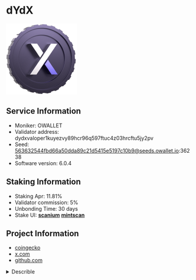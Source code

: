 # dYdX

![logo](https://raw.githubusercontent.com/cosmostation/chainlist/master/chain/dydx/asset/dydx.png)

## Service Information

- Moniker: OWALLET
- Validator address: dydxvaloper1kuyezvy89hcr96q597ftuc4z03hrcftu5jy2pv
- Seed: 563632544fbd66a50dda89c21d5415e5197c10b9@seeds.owallet.io:36238
- Software version: 6.0.4

## Staking Information

- Staking Apr: 11.81%
- Validator commission: 5%
- Unbonding Time: 30 days
- Stake UI: [**scanium**](https://scanium.io/dydx/staking/dydxvaloper1kuyezvy89hcr96q597ftuc4z03hrcftu5jy2pv) [**mintscan**](https://www.mintscan.io/dydx/validators/dydxvaloper1kuyezvy89hcr96q597ftuc4z03hrcftu5jy2pv)

## Project Information

- [coingecko](https://www.coingecko.com/en/coins/dydx-chain)
- [x.com](https://twitter.com/dydx)
- [github.com](https://github.com/dydxprotocol/)

<details>
    <summary>Describle</summary>
    
dYdX is a decentralized exchange (DEX) protocol that focuses on providing advanced financial products, including perpetual trading, margin trading, and spot trading, with decentralized governance and high scalability. Built initially on the Ethereum blockchain, dYdX later transitioned parts of its platform to Layer 2 solutions for faster transactions and lower fees.

### Key Features of dYdX:

1. **Perpetual Contracts**:
   - dYdX is known primarily for its perpetual contract trading, a type of derivative similar to futures contracts but without an expiration date.
   - Users can trade these contracts with leverage, allowing them to increase their exposure to market movements.
   - Unlike centralized exchanges, dYdX offers perpetuals in a fully decentralized manner, leveraging smart contracts to manage the trades.

2. **Decentralization**:
   - The platform is non-custodial, meaning users always maintain control over their funds. All trades are settled directly on the blockchain.
   - dYdX uses smart contracts to handle order execution, settlement, and fund transfers, ensuring transparency and reducing the risk of centralized exchange issues such as hacks or fraud.

3. **Layer 2 Scaling Solution**:
   - To address Ethereum's high gas fees and slow transaction speeds, dYdX implemented a Layer 2 solution using StarkWare's ZK-Rollups (Zero-Knowledge Rollups).
   - This allows dYdX to offer faster trades with near-zero fees while still maintaining the security and decentralization of the Ethereum blockchain.

4. **Margin and Spot Trading**:
   - In addition to perpetual contracts, dYdX offers margin trading with up to 5x leverage, allowing users to borrow assets to trade larger positions.
   - The platform also supports traditional spot trading, where users can buy and sell cryptocurrencies directly on-chain.

5. **Liquidity and Order Books**:
   - dYdX combines the advantages of decentralized finance (DeFi) with a traditional order book model, rather than relying solely on Automated Market Makers (AMMs).
   - By using an off-chain order book combined with on-chain settlement, dYdX ensures efficient price discovery, deep liquidity, and minimal slippage.

6. **Governance and DYDX Token**:
   - dYdX has a native governance token, DYDX, which allows holders to participate in the decision-making process of the platform.
   - Token holders can vote on changes to the protocol, such as fee structures, product offerings, and development directions.
   - DYDX can also be staked, providing additional rewards to participants who help secure the network.

7. **Security and Trust**:
   - As a decentralized platform, dYdX leverages the inherent security of Ethereum smart contracts and the Layer 2 StarkEx engine.
   - Since user funds remain in their wallets and are only managed via smart contracts during trades, the platform minimizes trust requirements, offering high levels of security for users.

8. **Institutional and Retail Appeal**:
   - dYdX is designed for both institutional and retail traders, with advanced features like high leverage, reduced trading fees on Layer 2, and professional-grade trading tools.
   - Its decentralized nature appeals to users looking for trustless, permissionless trading without relying on centralized exchanges.

9. **Zero Gas Fees on Layer 2**:
   - Since the introduction of Layer 2 scaling, dYdX offers gas-free trading, significantly reducing the cost of transactions compared to trading directly on the Ethereum mainnet.

10. **Cross-Chain Ambitions**:
   - dYdX is exploring interoperability with other blockchain networks to provide seamless cross-chain trading experiences.
   - This could potentially expand the ecosystem and integrate more assets and users from other blockchain ecosystems beyond Ethereum.

### Transition to dYdX V4 (Standalone Blockchain):
In its latest developments, dYdX is transitioning to a fully decentralized V4 platform, which will be built on a standalone blockchain using the Cosmos SDK. This will help further decentralize the protocol while allowing for high throughput, customizability, and scalability.

### Summary:
dYdX is one of the leading platforms for decentralized derivatives trading, offering leveraged perpetual contracts, margin trading, and spot trading in a decentralized, non-custodial manner. Its use of Layer 2 scaling ensures low fees and fast transactions, making it accessible to both retail and institutional traders. The dYdX protocol continues to innovate, with plans to expand its capabilities and fully decentralize through its move to a standalone blockchain with Cosmos technology.
</details>
